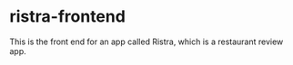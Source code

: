 # ristra-frontend

This is the front end for an app called Ristra, which is a restaurant review app.
